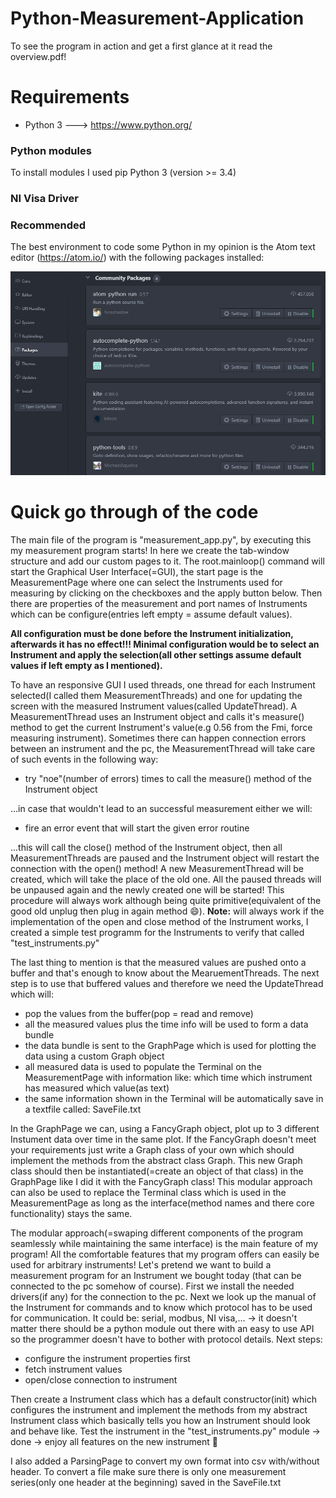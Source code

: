 # Python-Measurement-Application

To see the program in action and get a first glance at it read the overview.pdf!

# Requirements

- Python 3 ---> https://www.python.org/


### Python modules
To install modules I used pip Python 3 (version >= 3.4)

### NI Visa Driver

### Recommended
The best environment to code some Python in my opinion is the Atom text editor (https://atom.io/) with
the following packages installed:

![](doc_images/atom_packages.png)

 
# Quick go through of the code
The main file of the program is "measurement_app.py", by executing this my measurement program
starts! In here we create the tab-window structure and add our custom pages to it.
The root.mainloop() command will start the Graphical User Interface(=GUI), the start page
is the MeasurementPage where one can select the Instruments used for measuring by clicking
on the checkboxes and the apply button below. Then there are properties of the measurement and
port names of Instruments which can be configure(entries left empty = assume default values).

**All configuration must be done before the Instrument initialization, afterwards it has no effect!!!
Minimal configuration would be to select an Instrument and apply the selection(all other settings
assume default values if left empty as I mentioned).**

To have an responsive GUI I used threads, one thread for each Instrument selected(I called them 
MeasurementThreads) and one for updating the screen with the measured Instrument values(called
UpdateThread). A MeasurementThread uses an Instrument object and calls it's measure() method
to get the current Instrument's value(e.g 0.56 from the Fmi, force measuring instrument). Sometimes 
there can happen connection errors between an instrument and the pc, the MeasurementThread will take
care of such events in the following way:
- try "noe"(number of errors) times to call the measure() method of the Instrument object

...in case that wouldn't lead to an successful measurement either we will:

- fire an error event that will start the given error routine 

...this will call the close() method of the Instrument object, then all MeasurementThreads are 
paused and the Instrument object will restart the connection with the open() method! A new 
MeasurementThread will be created, which will take the place of the old one. All the paused threads
will be unpaused again and the newly created one will be started!
This procedure will always work although being quite primitive(equivalent of the good old
unplug then plug in again method :smile:).
**Note:** will always work if the implementation of the open and close method of the Instrument works,
I created a simple test programm for the Instruments to verify that called "test_instruments.py"

The last thing to mention is that the measured values are pushed onto a buffer and that's 
enough to know about the MearuementThreads. The next step is to use that buffered values and 
therefore we need the UpdateThread which will:

- pop the values from the buffer(pop = read and remove)
- all the measured values plus the time info will be used to form a data bundle 
- the data bundle is sent to the GraphPage which is used for plotting the data using a 
custom Graph object
- all measured data is used to populate the Terminal on the MeasurementPage with information
like: which time which instrument has measured which value(as text)
- the same information shown in the Terminal will be automatically save in a textfile called: SaveFile.txt

In the GraphPage we can, using a FancyGraph object, plot up to 3 different Instument data over
time in the same plot. If the FancyGraph doesn't meet your requirements just write a Graph class
of your own which should implement the methods from the abstract class Graph. This new Graph class 
should then be instantiated(=create an object of that class) in the GraphPage like I did it with
the FancyGraph class! This modular approach can also be used to replace the Terminal class which is
used in the MeasurementPage as long as the interface(method names and there core functionality) stays the
same.

The modular approach(=swaping different components of the program seamlessly while maintaining the same interface) 
is the main feature of my program! All the comfortable features that my program offers can easily be used for 
arbitrary instruments! Let's pretend we want to build a measurement program for an Instrument we bought today (that
can be connected to the pc somehow of course). First we install the needed drivers(if any) for the connection to the pc.
Next we look up the manual of the Instrument for commands and to know which protocol has to be used for communication.
It could be: serial, modbus, NI visa,... -> it doesn't matter there should be a python module out there with an easy to 
use API so the programmer doesn't have to bother with protocol details. Next steps:

- configure the instrument properties first 
- fetch instrument values 
- open/close connection to instrument

Then create a Instrument class which has a default constructor(init) which configures the instrument and implement the methods 
from my abstract Instrument class which basically tells you how an Instrument should look and behave like.
Test the instrument in the "test_instruments.py" module -> done -> enjoy all features on the new instrument :muscle:

I also added a ParsingPage to convert my own format into csv with/without header. To convert a file make sure there is
only one measurement series(only one header at the beginning) saved in the SaveFile.txt

